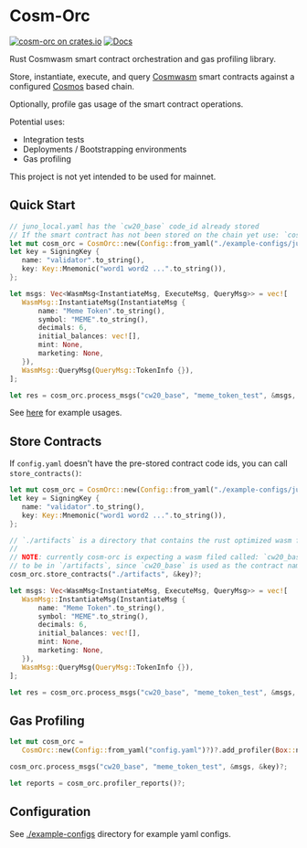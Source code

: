 # Cosm-Orc

[![cosm-orc on crates.io](https://img.shields.io/crates/v/cosm-orc.svg)](https://crates.io/crates/cosm-orc) [![Docs](https://docs.rs/cosm-orc/badge.svg)](https://docs.rs/cosm-orc)

Rust Cosmwasm smart contract orchestration and gas profiling library.

Store, instantiate, execute, and query [Cosmwasm](https://github.com/CosmWasm/cosmwasm) smart contracts against a configured [Cosmos](https://github.com/cosmos/cosmos-sdk) based chain. 

Optionally, profile gas usage of the smart contract operations.

Potential uses:
* Integration tests
* Deployments / Bootstrapping environments
* Gas profiling

This project is not yet intended to be used for mainnet.

## Quick Start
 ```rust
// juno_local.yaml has the `cw20_base` code_id already stored
// If the smart contract has not been stored on the chain yet use: `cosm_orc::store_contracts()`
let mut cosm_orc = CosmOrc::new(Config::from_yaml("./example-configs/juno_local.yaml")?)?;
let key = SigningKey {
    name: "validator".to_string(),
    key: Key::Mnemonic("word1 word2 ...".to_string()),
};

let msgs: Vec<WasmMsg<InstantiateMsg, ExecuteMsg, QueryMsg>> = vec![
    WasmMsg::InstantiateMsg(InstantiateMsg {
        name: "Meme Token".to_string(),
        symbol: "MEME".to_string(),
        decimals: 6,
        initial_balances: vec![],
        mint: None,
        marketing: None,
    }),
    WasmMsg::QueryMsg(QueryMsg::TokenInfo {}),
];

let res = cosm_orc.process_msgs("cw20_base", "meme_token_test", &msgs, &key)?;
```

See [here](https://github.com/de-husk/cosm-orc-examples) for example usages.

## Store Contracts
If `config.yaml` doesn't have the pre-stored contract code ids, you can call `store_contracts()`:
 ```rust
let mut cosm_orc = CosmOrc::new(Config::from_yaml("./example-configs/juno_local.yaml")?)?;
let key = SigningKey {
    name: "validator".to_string(),
    key: Key::Mnemonic("word1 word2 ...".to_string()),
};

// `./artifacts` is a directory that contains the rust optimized wasm files.
//
// NOTE: currently cosm-orc is expecting a wasm filed called: `cw20_base.wasm`
// to be in `/artifacts`, since `cw20_base` is used as the contract name in process_msgs() call below
cosm_orc.store_contracts("./artifacts", &key)?;

let msgs: Vec<WasmMsg<InstantiateMsg, ExecuteMsg, QueryMsg>> = vec![
    WasmMsg::InstantiateMsg(InstantiateMsg {
        name: "Meme Token".to_string(),
        symbol: "MEME".to_string(),
        decimals: 6,
        initial_balances: vec![],
        mint: None,
        marketing: None,
    }),
    WasmMsg::QueryMsg(QueryMsg::TokenInfo {}),
];

let res = cosm_orc.process_msgs("cw20_base", "meme_token_test", &msgs, &key)?;
```

## Gas Profiling
 ```rust
let mut cosm_orc =
    CosmOrc::new(Config::from_yaml("config.yaml")?)?.add_profiler(Box::new(GasProfiler::new()));

cosm_orc.process_msgs("cw20_base", "meme_token_test", &msgs, &key)?;

let reports = cosm_orc.profiler_reports()?;
```


## Configuration


See [./example-configs](./example-configs/) directory for example yaml configs.

